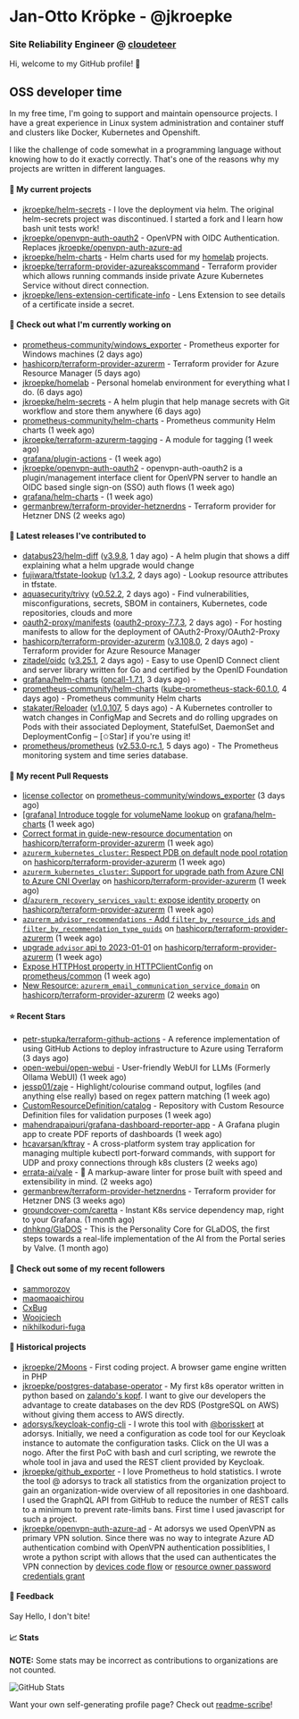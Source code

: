 # Jan-Otto Kröpke - @jkroepke
### Site Reliability Engineer @ [cloudeteer](https://cloudeteer.de/)

Hi, welcome to my GitHub profile! 👋

## OSS developer time
In my free time, I'm going to support and maintain opensource projects. I have a great experience in Linux system administration and container stuff and clusters like Docker, Kubernetes and Openshift.

I like the challenge of code somewhat in a programming language without knowing how to do it exactly correctly. That's one of the reasons why my projects are written in different languages.

#### 🌱 My current projects
- [jkroepke/helm-secrets](https://github.com/jkroepke/helm-secrets) - I love the deployment via helm. The original helm-secrets project was discontinued. I started a fork and I learn how bash unit tests work!
- [jkroepke/openvpn-auth-oauth2](https://github.com/jkroepke/openvpn-auth-oauth2) - OpenVPN with OIDC Authentication. Replaces  [jkroepke/openvpn-auth-azure-ad](https://github.com/jkroepke/openvpn-auth-azure-ad) 
- [jkroepke/helm-charts](https://github.com/jkroepke/helm-charts) - Helm charts used for my [homelab](https://github.com/jkroepke/homelab) projects.
- [jkroepke/terraform-provider-azureakscommand](https://github.com/jkroepke/terraform-provider-azureakscommand) - Terraform provider which allows running commands inside private Azure Kubernetes Service without direct connection.
- [jkroepke/lens-extension-certificate-info](https://github.com/jkroepke/lens-extension-certificate-info) - Lens Extension to see details of a certificate inside a secret.

#### 👷 Check out what I'm currently working on

- [prometheus-community/windows_exporter](https://github.com/prometheus-community/windows_exporter) - Prometheus exporter for Windows machines (2 days ago)
- [hashicorp/terraform-provider-azurerm](https://github.com/hashicorp/terraform-provider-azurerm) - Terraform provider for Azure Resource Manager (5 days ago)
- [jkroepke/homelab](https://github.com/jkroepke/homelab) - Personal homelab environment for everything what I do. (6 days ago)
- [jkroepke/helm-secrets](https://github.com/jkroepke/helm-secrets) - A helm plugin that help manage secrets with Git workflow and store them anywhere (6 days ago)
- [prometheus-community/helm-charts](https://github.com/prometheus-community/helm-charts) - Prometheus community Helm charts (1 week ago)
- [jkroepke/terraform-azurerm-tagging](https://github.com/jkroepke/terraform-azurerm-tagging) - A module for tagging (1 week ago)
- [grafana/plugin-actions](https://github.com/grafana/plugin-actions) -  (1 week ago)
- [jkroepke/openvpn-auth-oauth2](https://github.com/jkroepke/openvpn-auth-oauth2) - openvpn-auth-oauth2 is a plugin/management interface client for OpenVPN server to handle an OIDC based single sign-on (SSO) auth flows (1 week ago)
- [grafana/helm-charts](https://github.com/grafana/helm-charts) -  (1 week ago)
- [germanbrew/terraform-provider-hetznerdns](https://github.com/germanbrew/terraform-provider-hetznerdns) - Terraform provider for Hetzner DNS (2 weeks ago)

#### 🔭 Latest releases I've contributed to

- [databus23/helm-diff](https://github.com/databus23/helm-diff) ([v3.9.8](https://github.com/databus23/helm-diff/releases/tag/v3.9.8), 1 day ago) - A helm plugin that shows a diff explaining what a helm upgrade would change
- [fujiwara/tfstate-lookup](https://github.com/fujiwara/tfstate-lookup) ([v1.3.2](https://github.com/fujiwara/tfstate-lookup/releases/tag/v1.3.2), 2 days ago) - Lookup resource attributes in tfstate.
- [aquasecurity/trivy](https://github.com/aquasecurity/trivy) ([v0.52.2](https://github.com/aquasecurity/trivy/releases/tag/v0.52.2), 2 days ago) - Find vulnerabilities, misconfigurations, secrets, SBOM in containers, Kubernetes, code repositories, clouds and more
- [oauth2-proxy/manifests](https://github.com/oauth2-proxy/manifests) ([oauth2-proxy-7.7.3](https://github.com/oauth2-proxy/manifests/releases/tag/oauth2-proxy-7.7.3), 2 days ago) - For hosting manifests to allow for the deployment of OAuth2-Proxy/OAuth2-Proxy
- [hashicorp/terraform-provider-azurerm](https://github.com/hashicorp/terraform-provider-azurerm) ([v3.108.0](https://github.com/hashicorp/terraform-provider-azurerm/releases/tag/v3.108.0), 2 days ago) - Terraform provider for Azure Resource Manager
- [zitadel/oidc](https://github.com/zitadel/oidc) ([v3.25.1](https://github.com/zitadel/oidc/releases/tag/v3.25.1), 2 days ago) - Easy to use OpenID Connect client and server library written for Go and certified by the OpenID Foundation
- [grafana/helm-charts](https://github.com/grafana/helm-charts) ([oncall-1.7.1](https://github.com/grafana/helm-charts/releases/tag/oncall-1.7.1), 3 days ago) - 
- [prometheus-community/helm-charts](https://github.com/prometheus-community/helm-charts) ([kube-prometheus-stack-60.1.0](https://github.com/prometheus-community/helm-charts/releases/tag/kube-prometheus-stack-60.1.0), 4 days ago) - Prometheus community Helm charts
- [stakater/Reloader](https://github.com/stakater/Reloader) ([v1.0.107](https://github.com/stakater/Reloader/releases/tag/v1.0.107), 5 days ago) - A Kubernetes controller to watch changes in ConfigMap and Secrets and do rolling upgrades on Pods with their associated Deployment, StatefulSet, DaemonSet and DeploymentConfig – [✩Star] if you&#39;re using it!
- [prometheus/prometheus](https://github.com/prometheus/prometheus) ([v2.53.0-rc.1](https://github.com/prometheus/prometheus/releases/tag/v2.53.0-rc.1), 5 days ago) - The Prometheus monitoring system and time series database.

#### 🔨 My recent Pull Requests

- [license collector](https://github.com/prometheus-community/windows_exporter/pull/1524) on [prometheus-community/windows_exporter](https://github.com/prometheus-community/windows_exporter) (3 days ago)
- [[grafana] Introduce toggle for volumeName lookup](https://github.com/grafana/helm-charts/pull/3163) on [grafana/helm-charts](https://github.com/grafana/helm-charts) (1 week ago)
- [Correct format in guide-new-resource documentation](https://github.com/hashicorp/terraform-provider-azurerm/pull/26275) on [hashicorp/terraform-provider-azurerm](https://github.com/hashicorp/terraform-provider-azurerm) (1 week ago)
- [`azurerm_kubernetes_cluster`: Respect PDB on default node pool rotation](https://github.com/hashicorp/terraform-provider-azurerm/pull/26274) on [hashicorp/terraform-provider-azurerm](https://github.com/hashicorp/terraform-provider-azurerm) (1 week ago)
- [`azurerm_kubernetes_cluster`: Support for upgrade path from Azure CNI to Azure CNI Overlay](https://github.com/hashicorp/terraform-provider-azurerm/pull/26260) on [hashicorp/terraform-provider-azurerm](https://github.com/hashicorp/terraform-provider-azurerm) (1 week ago)
- [d/`azurerm_recovery_services_vault`: expose identity property](https://github.com/hashicorp/terraform-provider-azurerm/pull/26254) on [hashicorp/terraform-provider-azurerm](https://github.com/hashicorp/terraform-provider-azurerm) (1 week ago)
- [`azurerm_advisor_recommendations` - Add `filter_by_resource_ids` and `filter_by_recommendation_type_guids`](https://github.com/hashicorp/terraform-provider-azurerm/pull/26220) on [hashicorp/terraform-provider-azurerm](https://github.com/hashicorp/terraform-provider-azurerm) (1 week ago)
- [upgrade `advisor` api to 2023-01-01](https://github.com/hashicorp/terraform-provider-azurerm/pull/26205) on [hashicorp/terraform-provider-azurerm](https://github.com/hashicorp/terraform-provider-azurerm) (1 week ago)
- [Expose HTTPHost property in HTTPClientConfig](https://github.com/prometheus/common/pull/645) on [prometheus/common](https://github.com/prometheus/common) (1 week ago)
- [New Resource: `azurerm_email_communication_service_domain`](https://github.com/hashicorp/terraform-provider-azurerm/pull/26179) on [hashicorp/terraform-provider-azurerm](https://github.com/hashicorp/terraform-provider-azurerm) (2 weeks ago)

#### ⭐ Recent Stars

- [petr-stupka/terraform-github-actions](https://github.com/petr-stupka/terraform-github-actions) - A reference implementation of using GitHub Actions to deploy infrastructure to Azure using Terraform (3 days ago)
- [open-webui/open-webui](https://github.com/open-webui/open-webui) - User-friendly WebUI for LLMs (Formerly Ollama WebUI) (1 week ago)
- [jessp01/zaje](https://github.com/jessp01/zaje) - Highlight/colourise command output, logfiles (and anything else really) based on regex pattern matching (1 week ago)
- [CustomResourceDefinition/catalog](https://github.com/CustomResourceDefinition/catalog) - Repository with Custom Resource Definition files for validation purposes (1 week ago)
- [mahendrapaipuri/grafana-dashboard-reporter-app](https://github.com/mahendrapaipuri/grafana-dashboard-reporter-app) - A Grafana plugin app to create PDF reports of dashboards (1 week ago)
- [hcavarsan/kftray](https://github.com/hcavarsan/kftray) - A cross-platform system tray application for managing multiple kubectl port-forward commands, with support for UDP and proxy connections through k8s clusters (2 weeks ago)
- [errata-ai/vale](https://github.com/errata-ai/vale) - :pencil: A markup-aware linter for prose built with speed and extensibility in mind. (2 weeks ago)
- [germanbrew/terraform-provider-hetznerdns](https://github.com/germanbrew/terraform-provider-hetznerdns) - Terraform provider for Hetzner DNS (3 weeks ago)
- [groundcover-com/caretta](https://github.com/groundcover-com/caretta) - Instant K8s service dependency map, right to your Grafana. (1 month ago)
- [dnhkng/GlaDOS](https://github.com/dnhkng/GlaDOS) - This is the Personality Core for GLaDOS, the first steps towards a real-life implementation of the AI from the Portal series by Valve. (1 month ago)

#### 👯 Check out some of my recent followers

- [sammorozov](https://github.com/sammorozov)
- [maomaoaichirou](https://github.com/maomaoaichirou)
- [CxBug](https://github.com/CxBug)
- [Woojciech](https://github.com/Woojciech)
- [nikhilkoduri-fuga](https://github.com/nikhilkoduri-fuga)

#### 📜 Historical projects
- [jkroepke/2Moons](https://github.com/jkroepke/2Moons) - First coding project. A browser game engine written in PHP
- [jkroepke/postgres-database-operator](https://github.com/jkroepke/postgres-database-operator) - My first k8s operator written in python based on [zalando's kopf](https://github.com/zalando-incubator/kopf). I want to give our developers the advantage to create databases on the dev RDS (PostgreSQL on AWS) without giving them access to AWS directly.
- [adorsys/keycloak-config-cli](https://github.com/adorsys/keycloak-config-cli) - I wrote this tool with [@borisskert](https://github.com/borisskert) at adorsys. Initially, we need a configuration as code tool for our Keycloak instance to automate the configuration tasks. Click on the UI was a nogo. After the first PoC with bash and curl scripting, we rewrote the whole tool in java and used the REST client provided by Keycloak.
- [jkroepke/github_exporter](https://github.com/jkroepke/github_exporter) - I love Prometheus to hold statistics. I wrote the tool @ adorsys to track all statistics from the organization project to gain an organization-wide overview of all repositories in one dashboard. I used the GraphQL API from GitHub to reduce the number of REST calls to a minimum to prevent rate-limits bans. First time I used javascript for such a project.
- [jkroepke/openvpn-auth-azure-ad](https://github.com/jkroepke/openvpn-auth-azure-ad) - At adorsys we used OpenVPN as primary VPN solution. Since there was no way to integrate Azure AD authentication combind with OpenVPN authentication possiblities, I wrote a python script with allows that the used can authenticates the VPN connection by [devices code flow](https://docs.microsoft.com/en-us/azure/active-directory/develop/v2-oauth2-device-code) or [resource owner password credentials grant](https://docs.microsoft.com/en-us/azure/active-directory/develop/v2-oauth-ropc)

#### 💬 Feedback

Say Hello, I don't bite!

#### 📈 Stats

**NOTE:** Some stats may be incorrect as contributions to organizations
are not counted.

![GitHub Stats](https://github-readme-stats.vercel.app/api?username=jkroepke&count_private=false&theme=tokyonight&show_icons=true)

Want your own self-generating profile page? Check out [readme-scribe](https://github.com/muesli/readme-scribe)!
